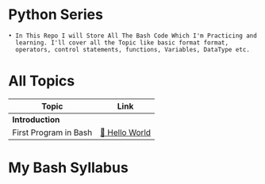 # Python Series
    • In This Repo I will Store All The Bash Code Which I'm Practicing and
      learning. I'll cover all the Topic like basic format format,
      operators, control statements, functions, Variables, DataType etc.    


# All Topics

| Topic                                 |                                               Link                                                      |  
|---------------------------------------|---------------------------------------------------------------------------------------------------------|
| **Introduction**                      |                                                                                                         |
| First Program in Bash                 | [🔗 Hello World](https://github.com/Raunaksplanet/Bash-Series/blob/main/BashFiles/FirstProgram.sh)      |



# My Bash Syllabus 

  
